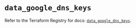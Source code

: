 # `data_google_dns_keys`

Refer to the Terraform Registry for docs: [`data_google_dns_keys`](https://registry.terraform.io/providers/hashicorp/google/6.13.0/docs/data-sources/dns_keys).
